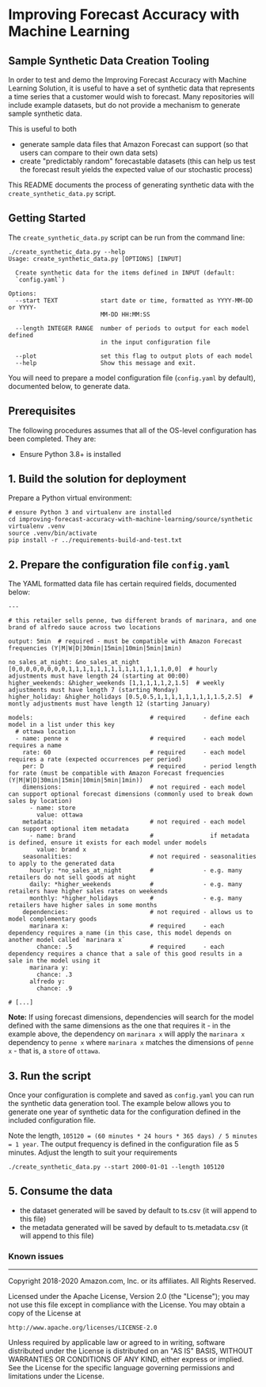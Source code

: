 # Improving Forecast Accuracy with Machine Learning
## Sample Synthetic Data Creation Tooling

In order to test and demo the Improving Forecast Accuracy with Machine Learning Solution, it is useful to have a set of 
synthetic data that represents a time series that a customer would wish to forecast. Many repositories will include 
example datasets, but do not provide a mechanism to generate sample synthetic data. 

This is useful to both

 - generate sample data files that Amazon Forecast can support (so that users can compare to their own data sets)
 - create "predictably random" forecastable datasets (this can help us test the forecast result yields the expected 
   value of our stochastic process)
   
This README documents the process of generating synthetic data with the `create_synthetic_data.py` script.

## Getting Started

The `create_synthetic_data.py` script can be run from the command line: 

```
./create_synthetic_data.py --help
Usage: create_synthetic_data.py [OPTIONS] [INPUT]

  Create synthetic data for the items defined in INPUT (default:
  `config.yaml`)

Options:
  --start TEXT            start date or time, formatted as YYYY-MM-DD or YYYY-
                          MM-DD HH:MM:SS

  --length INTEGER RANGE  number of periods to output for each model defined
                          in the input configuration file

  --plot                  set this flag to output plots of each model
  --help                  Show this message and exit.
```

You will need to prepare a model configuration file (`config.yaml` by default), documented below, to generate data.

## Prerequisites
The following procedures assumes that all of the OS-level configuration has been completed. They are:

* Ensure Python 3.8+ is installed

## 1. Build the solution for deployment

Prepare a Python virtual environment:
```
# ensure Python 3 and virtualenv are installed
cd improving-forecast-accuracy-with-machine-learning/source/synthetic
virtualenv .venv
source .venv/bin/activate
pip install -r ../requirements-build-and-test.txt
```

## 2. Prepare the configuration file `config.yaml`

The YAML formatted data file has certain required fields, documented below: 

```
--- 

# this retailer sells penne, two different brands of marinara, and one brand of alfredo sauce across two locations

output: 5min  # required - must be compatible with Amazon Forecast frequencies (Y|M|W|D|30min|15min|10min|5min|1min)   

no_sales_at_night: &no_sales_at_night [0,0,0,0,0,0,0,0,1,1,1,1,1,1,1,1,1,1,1,1,1,1,0,0]  # hourly adjustments must have length 24 (starting at 00:00)
higher_weekends: &higher_weekends [1,1,1,1,1,2,1.5]  # weekly adjustments must have length 7 (starting Monday)
higher_holiday: &higher_holidays [0.5,0.5,1,1,1,1,1,1,1,1,1.5,2.5]  # montly adjustments must have length 12 (starting January)

models:                                 # required     - define each model in a list under this key
  # ottawa location 
  - name: penne x                       # required     - each model requires a name
    rate: 60                            # required     - each model requires a rate (expected occurrences per period)
    per: D                              # required     - period length for rate (must be compatible with Amazon Forecast frequencies (Y|M|W|D|30min|15min|10min|5min|1min))
    dimensions:                         # not required - each model can support optional forecast dimensions (commonly used to break down sales by location) 
      - name: store
        value: ottawa
    metadata:                           # not required - each model can support optional item metadata 
      - name: brand                     #                if metadata is defined, ensure it exists for each model under models
        value: brand x
    seasonalities:                      # not required - seasonalities to apply to the generated data
      hourly: *no_sales_at_night        #              - e.g. many retailers do not sell goods at night
      daily: *higher_weekends           #              - e.g. many retailers have higher sales rates on weekends
      monthly: *higher_holidays         #              - e.g. many retailers have higher sales in some months 
    dependencies:                       # not required - allows us to model complementary goods 
      marinara x:                       # required     - each dependency requires a name (in this case, this model depends on another model called `marinara x`
        chance: .5                      # required     - each dependency requires a chance that a sale of this good results in a sale in the model using it
      marinara y:
        chance: .3
      alfredo y:
        chance: .9

# [...]
```

**Note:** If using forecast dimensions, dependencies will search for the model defined with the same dimensions as 
the one that requires it - in the example above, the dependency on `marinara x` will apply the `marinara x` dependency
to `penne x` where `marinara x` matches the dimensions of `penne x` - that is, a `store` of `ottawa`. 

## 3. Run the script

Once your configuration is complete and saved as `config.yaml` you can run the synthetic data generation tool. The 
example below allows you to generate one year of synthetic data for the configuration defined in the included 
configuration file.

Note the length, `105120 = (60 minutes * 24 hours * 365 days) / 5 minutes = 1 year`. The output frequency is defined in
the configuration file as 5 minutes. Adjust the length to suit your requirements 

`./create_synthetic_data.py --start 2000-01-01 --length 105120` 

## 5. Consume the data

* the dataset generated will be saved by default to ts.csv (it will append to this file)
* the metadata generated will be saved by default to ts.metadata.csv (it will append to this file) 

### Known issues

***

Copyright 2018-2020 Amazon.com, Inc. or its affiliates. All Rights Reserved.

Licensed under the Apache License, Version 2.0 (the "License");
you may not use this file except in compliance with the License.
You may obtain a copy of the License at

    http://www.apache.org/licenses/LICENSE-2.0

Unless required by applicable law or agreed to in writing, software
distributed under the License is distributed on an "AS IS" BASIS,
WITHOUT WARRANTIES OR CONDITIONS OF ANY KIND, either express or implied.
See the License for the specific language governing permissions and
limitations under the License.